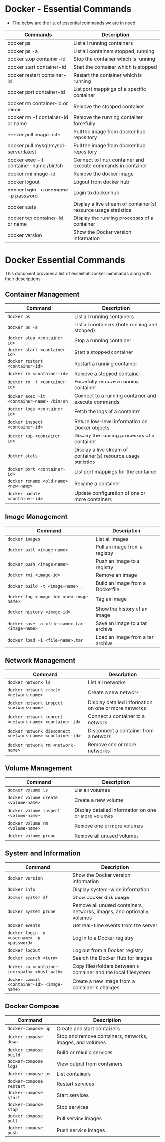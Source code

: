 # Docker - Essential Commands
- The below are the list of essential commands we are in need 

|     Commands                 |    Description                                  |
| ------------------------------- | --------------------------------------------- |
| docker ps | List all running containers |
| docker ps -a | List all containers stopped, running |
| docker stop container-id | Stop the container which is running |
| docker start container-id | Start the container which is stopped |
| docker restart container-id | Restart the container which is running |
| docker port container-id | List port mappings of a specific container |
| docker rm container-id or name | Remove the stopped container |
| docker rm -f container-id or name| Remove the running container forcefully |
| docker pull image-info | Pull the image from docker hub repository |
| docker pull mysql/mysql-server:latest | Pull the image from docker hub repository |
| docker exec -it container-name /bin/sh | Connect to linux container and execute commands in container |
| docker rmi image-id | Remove the docker image |
| docker logout | Logout from docker hub |
| docker login -u username -p password | Login to docker hub |
| docker stats | Display a live stream of container(s) resource usage statistics |
| docker top container-id or name | Display the running processes of a container |
| docker version | Show the Docker version information |


# Docker Essential Commands

This document provides a list of essential Docker commands along with their descriptions.

## Container Management

| Command | Description |
|---------|-------------|
| `docker ps` | List all running containers |
| `docker ps -a` | List all containers (both running and stopped) |
| `docker stop <container-id>` | Stop a running container |
| `docker start <container-id>` | Start a stopped container |
| `docker restart <container-id>` | Restart a running container |
| `docker rm <container-id>` | Remove a stopped container |
| `docker rm -f <container-id>` | Forcefully remove a running container |
| `docker exec -it <container-name> /bin/sh` | Connect to a running container and execute commands |
| `docker logs <container-id>` | Fetch the logs of a container |
| `docker inspect <container-id>` | Return low-level information on Docker objects |
| `docker top <container-id>` | Display the running processes of a container |
| `docker stats` | Display a live stream of container(s) resource usage statistics |
| `docker port <container-id>` | List port mappings for the container |
| `docker rename <old-name> <new-name>` | Rename a container |
| `docker update <container-id>` | Update configuration of one or more containers |

## Image Management

| Command | Description |
|---------|-------------|
| `docker images` | List all images |
| `docker pull <image-name>` | Pull an image from a registry |
| `docker push <image-name>` | Push an image to a registry |
| `docker rmi <image-id>` | Remove an image |
| `docker build -t <image-name> .` | Build an image from a Dockerfile |
| `docker tag <image-id> <new-image-name>` | Tag an image |
| `docker history <image-id>` | Show the history of an image |
| `docker save -o <file-name>.tar <image-name>` | Save an image to a tar archive |
| `docker load -i <file-name>.tar` | Load an image from a tar archive |

## Network Management

| Command | Description |
|---------|-------------|
| `docker network ls` | List all networks |
| `docker network create <network-name>` | Create a new network |
| `docker network inspect <network-name>` | Display detailed information on one or more networks |
| `docker network connect <network-name> <container-id>` | Connect a container to a network |
| `docker network disconnect <network-name> <container-id>` | Disconnect a container from a network |
| `docker network rm <network-name>` | Remove one or more networks |

## Volume Management

| Command | Description |
|---------|-------------|
| `docker volume ls` | List all volumes |
| `docker volume create <volume-name>` | Create a new volume |
| `docker volume inspect <volume-name>` | Display detailed information on one or more volumes |
| `docker volume rm <volume-name>` | Remove one or more volumes |
| `docker volume prune` | Remove all unused volumes |

## System and Information

| Command | Description |
|---------|-------------|
| `docker version` | Show the Docker version information |
| `docker info` | Display system-wide information |
| `docker system df` | Show docker disk usage |
| `docker system prune` | Remove all unused containers, networks, images, and optionally, volumes |
| `docker events` | Get real-time events from the server |
| `docker login -u <username> -p <password>` | Log in to a Docker registry |
| `docker logout` | Log out from a Docker registry |
| `docker search <term>` | Search the Docker Hub for images |
| `docker cp <container-id>:<path> <host-path>` | Copy files/folders between a container and the local filesystem |
| `docker commit <container-id> <image-name>` | Create a new image from a container's changes |

## Docker Compose

| Command | Description |
|---------|-------------|
| `docker-compose up` | Create and start containers |
| `docker-compose down` | Stop and remove containers, networks, images, and volumes |
| `docker-compose build` | Build or rebuild services |
| `docker-compose logs` | View output from containers |
| `docker-compose ps` | List containers |
| `docker-compose restart` | Restart services |
| `docker-compose start` | Start services |
| `docker-compose stop` | Stop services |
| `docker-compose pull` | Pull service images |
| `docker-compose push` | Push service images |
